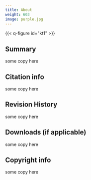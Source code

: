 ```yaml
---
title: About
weight: 603
image: purple.jpg
---
```


{{< q-figure id="kt1" >}}


## Summary ##
some copy here

## Citation info ##
some copy here

## Revision History ##
some copy here

## Downloads (if applicable) ##
some copy here

##  Copyright info ##
some copy here
